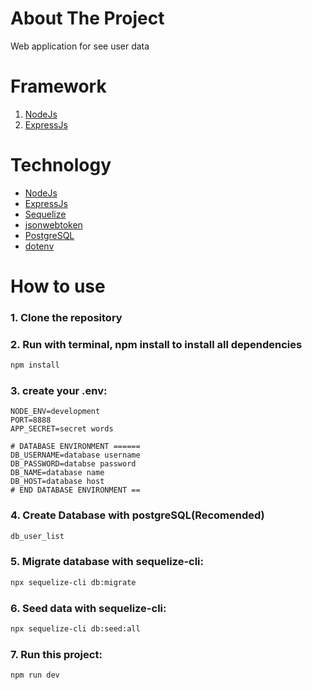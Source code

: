 # About The Project

Web application for see user data

# Framework

1. [NodeJs](https://nodejs.org/en/)
2. [ExpressJs](https://expressjs.com/en/starter/installing.html)

# Technology

- [NodeJs](https://nodejs.org/id)
- [ExpressJs](https://expressjs.com/)
- [Sequelize](https://sequelize.org/)
- [jsonwebtoken](https://jwt.io/)
- [PostgreSQL](https://www.postgresql.org/)
- [dotenv](https://www.dotenv.org/)

# How to use

### 1. Clone the repository

### 2. Run with terminal, npm install to install all dependencies

```bash
npm install
```

### 3. create your .env:

```env
NODE_ENV=development
PORT=8888
APP_SECRET=secret words

# DATABASE ENVIRONMENT ======
DB_USERNAME=database username
DB_PASSWORD=databse password
DB_NAME=database name
DB_HOST=database host
# END DATABASE ENVIRONMENT ==

```

### 4. Create Database with postgreSQL(Recomended)

```bash
db_user_list
```

### 5. Migrate database with sequelize-cli:

```bash
npx sequelize-cli db:migrate
```

### 6. Seed data with sequelize-cli:

```bash
npx sequelize-cli db:seed:all
```

### 7. Run this project:

```bash
npm run dev
```
